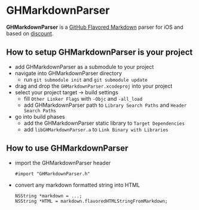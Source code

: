 # GHMarkdownParser
**GHMarkdownParser** is a [GitHub Flavored Markdown](http://github.github.com/github-flavored-markdown/) parser for iOS and based on [discount](https://github.com/Orc/discount).


## How to setup GHMarkdownParser is your project

* add GHMarkdownParser as a submodule to your project
* navigate into GHMarkdownParser directory
    * run `git submodule init` and `git submodule update `
* drag and drop the `GHMarkdownParser.xcodeproj` into your project
* select your project target -> build settings
    * fill `Other Linker Flags` with `-Objc` and `-all_load`
    * add GHMarkdownParser path to `Library Search Paths` and `Header Search Paths`
* go into build phases
    * add the GHMarkdownParser static library to `Target Dependencies`
    * add `libGHMarkdownParser.a` to `Link Binary with Libraries`


## How to use GHMarkdownParser

* import the GHMarkdownParser header

    ```objecttive-c
    #import "GHMarkdownParser.h"
    ```

* convert any markdown formatted string into HTML

    ```objecttive-c
    NSString *markdown = ...;
    NSString *HTML = markdown.flavoredHTMLStringFromMarkdown;
    ```
